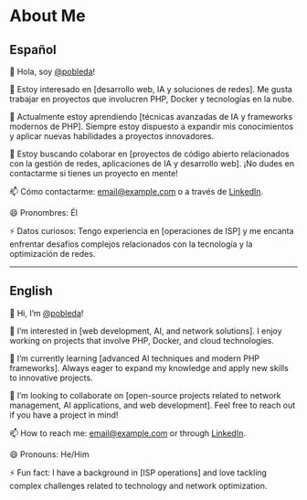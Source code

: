 # About Me

## Español

👋 Hola, soy [@pobleda](https://github.com/pobleda)!

👀 Estoy interesado en [desarrollo web, IA y soluciones de redes]. Me gusta trabajar en proyectos que involucren PHP, Docker y tecnologías en la nube.

🌱 Actualmente estoy aprendiendo [técnicas avanzadas de IA y frameworks modernos de PHP]. Siempre estoy dispuesto a expandir mis conocimientos y aplicar nuevas habilidades a proyectos innovadores.

💞️ Estoy buscando colaborar en [proyectos de código abierto relacionados con la gestión de redes, aplicaciones de IA y desarrollo web]. ¡No dudes en contactarme si tienes un proyecto en mente!

📫 Cómo contactarme: [email@example.com](mailto:po27028254@gmail.com) o a través de [LinkedIn](https://www.linkedin.com/in/pobleda).

😄 Pronombres: Él

⚡ Datos curiosos: Tengo experiencia en [operaciones de ISP] y me encanta enfrentar desafíos complejos relacionados con la tecnología y la optimización de redes.

---

## English

👋 Hi, I’m [@pobleda](https://github.com/pobleda)!

👀 I’m interested in [web development, AI, and network solutions]. I enjoy working on projects that involve PHP, Docker, and cloud technologies.

🌱 I’m currently learning [advanced AI techniques and modern PHP frameworks]. Always eager to expand my knowledge and apply new skills to innovative projects.

💞️ I’m looking to collaborate on [open-source projects related to network management, AI applications, and web development]. Feel free to reach out if you have a project in mind!

📫 How to reach me: [email@example.com](mailto:po27028254@gmail.com) or through [LinkedIn](https://www.linkedin.com/in/pobleda).

😄 Pronouns: He/Him

⚡ Fun fact: I have a background in [ISP operations] and love tackling complex challenges related to technology and network optimization.
